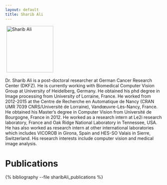 ```yaml
---
layout: default
title: Sharib Ali
---
```

![]()
<img src="{{ site.baseurl }}/images/people/SharibALI.jpg" alt="Sharib Ali" style="width: 150px;"/>

Dr. Sharib Ali is a post-doctoral researcher at German Cancer Research Center (DKFZ). He is currently working with Biomedical Computer Vision Group at University of Heidelberg, Germany. He obtained his phd degree in Image processing from University of Lorraine, France. He worked from 2012-2015 at the Centre de Recherche en Automatique de Nancy (CRAN UMR 7039 CNRS/Université de Lorraine), Vandœuvre-Lès-Nancy, France. He obtained his Master’s degree in Computer Vision from Université de Bourgogne, France in 2012. He worked as a research intern at Le2i research laboratory, France and Oak Ridge National Laboratory in Tennessee, USA. He has also worked as research intern at other international laboratories which includes VICOROB in Girona, Spain and HES-SO Valais in Sierre, Switzerland. His research interests include computer vision and medical image analysis.

# Publications
{% bibliography --file sharibAli_publications %}
